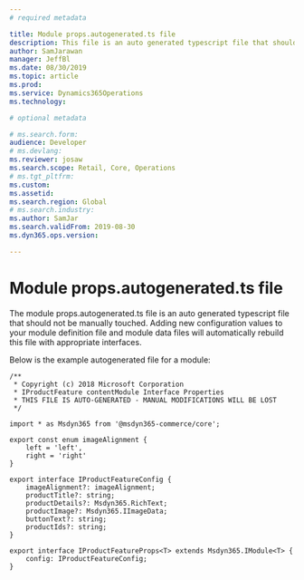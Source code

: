 ```yaml
---
# required metadata

title: Module props.autogenerated.ts file
description: This file is an auto generated typescript file that should not be manually touched.  Adding new configuration values to your module definition file and module data files will automatically rebuild this file with appropriate interfaces.
author: SamJarawan
manager: JeffBl
ms.date: 08/30/2019
ms.topic: article
ms.prod: 
ms.service: Dynamics365Operations
ms.technology: 

# optional metadata

# ms.search.form: 
audience: Developer
# ms.devlang: 
ms.reviewer: josaw
ms.search.scope: Retail, Core, Operations
# ms.tgt_pltfrm: 
ms.custom: 
ms.assetid: 
ms.search.region: Global
# ms.search.industry: 
ms.author: SamJar
ms.search.validFrom: 2019-08-30
ms.dyn365.ops.version: 

---
```

# Module props.autogenerated.ts file
The module props.autogenerated.ts file is an auto generated typescript file that should not be manually touched.  Adding new configuration values to your module definition file and module data files will automatically rebuild this file with appropriate interfaces.

Below is the example autogenerated file for a module:

```
/**
 * Copyright (c) 2018 Microsoft Corporation
 * IProductFeature contentModule Interface Properties
 * THIS FILE IS AUTO-GENERATED - MANUAL MODIFICATIONS WILL BE LOST
 */

import * as Msdyn365 from '@msdyn365-commerce/core';

export const enum imageAlignment {
    left = 'left',
    right = 'right'
}

export interface IProductFeatureConfig {
    imageAlignment?: imageAlignment;
    productTitle?: string;
    productDetails?: Msdyn365.RichText;
    productImage?: Msdyn365.IImageData;
    buttonText?: string;
    productIds?: string;
}

export interface IProductFeatureProps<T> extends Msdyn365.IModule<T> {
    config: IProductFeatureConfig;
}
```
